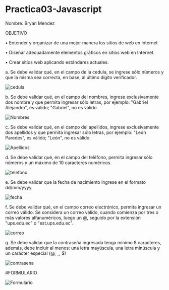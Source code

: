 # Practica03-Javascript
Nombre: Bryan Mendez

OBJETIVO

• Entender y organizar de una mejor manera los sitios de web en Internet

• Diseñar adecuadamente elementos gráficos en sitios web en Internet.

• Crear sitios web aplicando estándares actuales.

a. Se debe validar qué, en el campo de la cedula, se ingrese sólo números y que la misma sea correcta, en base, al último dígito verificador.

![cedula](https://user-images.githubusercontent.com/47094533/100159950-b4425300-2e7c-11eb-9784-addb79ff5590.JPG)

b. Se debe validar qué, en el campo del nombres, ingrese exclusivamente dos nombre y que permita ingresar sólo letras, por ejemplo: &quot;Gabriel Alejandro&quot;, es válido; &quot;Gabriel&quot;, no es válido.

![Nombres](https://user-images.githubusercontent.com/47094533/100159662-2c5c4900-2e7c-11eb-95e6-a5e869b16082.JPG)

c. Se debe validar qué, en el campo del apellidos, ingrese exclusivamente dos apellidos y que permita ingresar sólo letras, por ejemplo: &quot;León Paredes&quot;, es válido; &quot;León&quot;, no es válido.

![Apellidos](https://user-images.githubusercontent.com/47094533/100159797-675e7c80-2e7c-11eb-8735-f245ec6d8c1b.JPG)

d. Se debe validar qué, en el campo del teléfono, permita ingresar sólo números y un máximo de 10 caracteres numéricos.

![telefono](https://user-images.githubusercontent.com/47094533/100160003-d1772180-2e7c-11eb-87d6-35f29e71b0b5.JPG)

e. Se debe validar que la fecha de nacimiento ingrese en el formato dd/mm/yyyy.

![fecha](https://user-images.githubusercontent.com/47094533/100160137-05524700-2e7d-11eb-9dc2-cd728d27b2a5.JPG)

f. Se debe validar qué, en el campo correo electrónico, permita ingresar un correo válido. Se considera un correo válido, cuando comienza por tres o más valores alfanuméricos, luego un @, seguido por la extensión &quot;ups.edu.ec&quot; o &quot;est.ups.edu.ec&quot;.

![correo](https://user-images.githubusercontent.com/47094533/100160284-42b6d480-2e7d-11eb-8329-6e576a2d3d0d.JPG)

g. Se debe validar que la contraseña ingresada tenga mínimo 8 caracteres, además, debe incluir al menos: una letra mayúscula, una letra minúscula y un carácter especial (@, \_, $)

![contrasena](https://user-images.githubusercontent.com/47094533/100160292-477b8880-2e7d-11eb-8649-064844e36b23.JPG)

#FORMULARIO


![Formulario](https://user-images.githubusercontent.com/47094533/100160392-7c87db00-2e7d-11eb-8417-2d71f7ad22cf.JPG)
